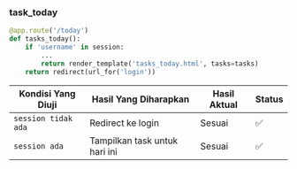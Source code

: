### task_today
```python
@app.route('/today')
def tasks_today():
    if 'username' in session:
        ...
        return render_template('tasks_today.html', tasks=tasks)
    return redirect(url_for('login'))
```
| Kondisi Yang Diuji  | Hasil Yang Diharapkan         | Hasil Aktual | Status |
| ------------------- | ----------------------------- | ------------ | ------ |
| `session tidak ada` | Redirect ke login             | Sesuai       | ✅      |
| `session ada`       | Tampilkan task untuk hari ini | Sesuai       | ✅      |
